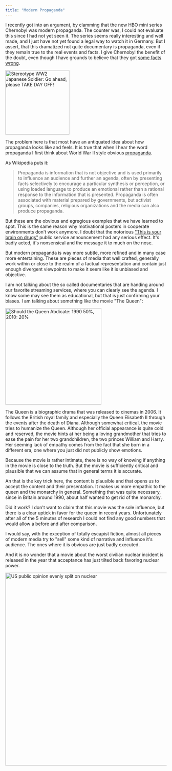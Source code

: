 ```yaml
---
title: "Modern Propaganda"
---
```


<div class="yt-embed" data-video="s9APLXM9Ei8"></div>

I recently got into an argument, by clamming that the new HBO mini series 
Chernobyl was modern propaganda. The counter was, I could not evaluate this
since I had not yet seen it. The series seems really interesting and well made,
and I just have not yet found a legal way to watch it in Germany.
But I assert, that this dramatized not quite documentary is propaganda, even 
if they remain true to the real events and facts. I give Chernobyl the benefit 
of the doubt, even though I have grounds to believe that they 
got [some facts wrong][1]. 

<!--more-->

<div class="pull-right">
<img src="https://upload.wikimedia.org/wikipedia/commons/a/a2/AntiJapanesePropagandaTakeDayOff.png" alt="Stereotype WW2 Japanese Soldier: Go ahead, please TAKE DAY OFF!" title="All it took to win the war was turning up at work." width="200" />
</div>

The problem here is that most have an antiquated idea about how propaganda
looks like and feels. It is true that when I hear the word propaganda I first 
think about World War II style obvious [propaganda][4]. 

As Wikipedia puts it:

> Propaganda is information that is not objective and is used primarily to 
> influence an audience and further an agenda, often by presenting facts 
> selectively to encourage a particular synthesis or perception, or using 
> loaded language to produce an emotional rather than a rational response to 
> the information that is presented. Propaganda is often associated with 
> material prepared by governments, but activist groups, companies, religious 
> organizations and the media can also produce propaganda.

But these are the obvious and egregious examples that we have learned to spot. 
This is the same reason why motivational posters in cooperate environments
don't work anymore. I doubt that the notorious ["This is your brain on drugs"][5] 
public service announcement had any serious effect. It's badly acted, it's 
nonsensical and the message it to much on the nose. 

But modern propaganda is way more subtle, more refined and in many case more 
entertaining. These are pieces of media that well crafted, generally work
within or close to the realm of a factual representation and contain just 
enough divergent viewpoints to make it seem like it is unbiased and objective.

I am not talking about the so called documentaries that are handing around 
our favorite streaming services, where you can clearly see the agenda. I know
some may see them as educational, but that is just confirming your biases.
I am talking about something like the movie "The Queen":

<div class="center">
<div class="yt-embed" data-video="mqL42sjb96I"></div>
</div>

<div class="pull-left">
<a href="https://www.theweek.co.uk/55612/will-prince-charles-ever-be-king">
<img src="https://mediacloud.theweek.co.uk/image/private/s--lQec70Nw--/f_auto,t_content-image-desktop@1/v1603064881/theweek/2016/04/160420_queen_graphic_0.jpg" alt="Should the Queen Abdicate: 1990 50%, 2010: 20%" title="Are you sure that is not the age of the queen?" width="300">
</a>
</div>

The Queen is a biographic drama that was released to cinemas in 2006. It follows
the British royal family and especially the Queen Elisabeth II through the 
events after the death of Diana. Although somewhat critical, the movie tries to 
humanize the Queen. Although her official appearance is quite cold and reserved,
the movie hints at her being a loving grandmother that tries to ease the pain
for her two grandchildren, the two princes William and Harry. Her seeming lack of
empathy comes from the fact that she born in a different era, one where 
you just did not publicly show emotions.

Because the movie is rather intimate, there is no way of knowing if anything in 
the movie is close to the truth. But the movie is sufficiently 
critical and plausible that we can assume that in general terms it is accurate. 

An that is the key trick here, the content is plausible and that opens us to 
accept the content and their presentation. It makes us more empathic to the
queen and the monarchy in general. Something that was quite necessary, since
in Britain around 1990, about half wanted to get rid of the monarchy. 

Did it work? I don't want to claim that this movie was the sole influence, but
there is a clear uptick in favor for the queen in recent years. Unfortunately 
after all of the 5 minutes of research I could not find any good numbers 
that would allow a before and after comparison. 

I would say, with the exception of totally escapist fiction, almost all pieces 
of modern media try to "sell" some kind of narrative and influence it's 
audience. The ones where it is obvious are just badly executed. 

And it is no wonder that a movie about the worst civilian nuclear incident is 
released in the year that acceptance has just tilted back favoring nuclear power.

<div class="center">
<a href="http://world-nuclear-news.org/Articles/US-public-opinion-evenly-split-on-nuclear">
<img src="http://world-nuclear-news.org/BlankSiteASPX/media/WNNImported/mainimagelibrary/charts%20and%20graphs/Gallup-poll-chart-March-2019-(Gallup).jpg?ext=.jpg" alt="US public opinion evenly split on nuclear" title="If you are serious about climate change, you kind of need to invest into generation 4 nuclear in the short term." width="600">
</a>
</div>

[1]: https://www.youtube.com/watch?v=SsdLDFtbdrA
[4]: https://en.wikipedia.org/wiki/Propaganda
[5]: https://www.youtube.com/watch?v=dAHoxaphbEs